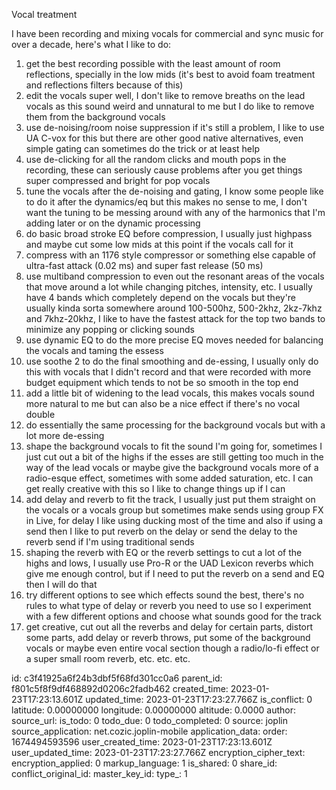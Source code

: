 Vocal treatment 

I have been recording and mixing vocals for commercial and sync music for over a decade, here's what I like to do:

1. get the best recording possible with the least amount of room reflections, specially in the low mids (it's best to avoid foam treatment and reflections filters because of this)
2. edit the vocals super well, I don't like to remove breaths on the lead vocals as this sound weird and unnatural to me but I do like to remove them from the background vocals
3. use de-noising/room noise suppression if it's still a problem, I like to use UA C-vox for this but there are other good native alternatives, even simple gating can sometimes do the trick or at least help
4. use de-clicking for all the random clicks and mouth pops in the recording, these can seriously cause problems after you get things super compressed and bright for pop vocals
5. tune the vocals after the de-noising and gating, I know some people like to do it after the dynamics/eq but this makes no sense to me, I don't want the tuning to be messing around with any of the harmonics that I'm adding later or on the dynamic processing
6. do basic broad stroke EQ before compression, I usually just highpass and maybe cut some low mids at this point if the vocals call for it
7. compress with an 1176 style compressor or something else capable of ultra-fast attack (0.02 ms) and super fast release (50 ms)
8. use multiband compression to even out the resonant areas of the vocals that move around a lot while changing pitches, intensity, etc. I usually have 4 bands which completely depend on the vocals but they're usually kinda sorta somewhere around 100-500hz, 500-2khz, 2kz-7khz and 7khz-20khz, I like to have the fastest attack for the top two bands to minimize any popping or clicking sounds
9. use dynamic EQ to do the more precise EQ moves needed for balancing the vocals and taming the essess
10. use soothe 2 to do the final smoothing and de-essing, I usually only do this with vocals that I didn't record and that were recorded with more budget equipment which tends to not be so smooth in the top end
11. add a little bit of widening to the lead vocals, this makes vocals sound more natural to me but can also be a nice effect if there's no vocal double
12. do essentially the same processing for the background vocals but with a lot more de-essing
13. shape the background vocals to fit the sound I'm going for, sometimes I just cut out  a bit of the highs if the esses are still getting too much in the way of the lead vocals or maybe give the background vocals more of a radio-esque effect, sometimes with some added saturation, etc. I can get really creative with this so I like to change things up if I can
14. add delay and reverb to fit the track, I usually just put them straight on the vocals or a vocals group but sometimes make sends using group FX in Live, for delay I like using ducking most of the time and also if using a send then I like to put reverb on the delay or send the delay to the reverb send if I'm using traditional sends
15. shaping the reverb with EQ or the reverb settings to cut a lot of the highs and lows, I usually use Pro-R or the UAD Lexicon reverbs which give me enough control, but if I need to put the reverb on a send and EQ then I will do that
16. try different options to see which effects sound the best, there's no rules to what type of delay or reverb you need to use so I experiment with a few different options and choose what sounds good for the track
17. get creative, cut out all the reverbs and delay for certain parts, distort some parts, add delay or reverb throws, put some of the background vocals or maybe even entire vocal section though a radio/lo-fi effect or a super small room reverb, etc. etc. etc.

id: c3f41925a6f24b3dbf5f68fd301cc0a6
parent_id: f801c5f8f9df468892d0206c2fadb462
created_time: 2023-01-23T17:23:13.601Z
updated_time: 2023-01-23T17:23:27.766Z
is_conflict: 0
latitude: 0.00000000
longitude: 0.00000000
altitude: 0.0000
author: 
source_url: 
is_todo: 0
todo_due: 0
todo_completed: 0
source: joplin
source_application: net.cozic.joplin-mobile
application_data: 
order: 1674494593596
user_created_time: 2023-01-23T17:23:13.601Z
user_updated_time: 2023-01-23T17:23:27.766Z
encryption_cipher_text: 
encryption_applied: 0
markup_language: 1
is_shared: 0
share_id: 
conflict_original_id: 
master_key_id: 
type_: 1